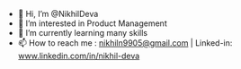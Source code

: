 - 👋 Hi, I’m @NikhilDeva
- 👀 I’m interested in Product Management
- 🌱 I’m currently learning many skills
- 📫 How to reach me : nikhiln9905@gmail.com | Linked-in: www.linkedin.com/in/nikhil-deva

<!---
NikhilDeva/NikhilDeva is a ✨ special ✨ repository because its `README.md` (this file) appears on your GitHub profile.
You can click the Preview link to take a look at your changes.
--->
